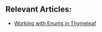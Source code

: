 ## Relevant Articles:

- [Working with Enums in Thymeleaf](https://www.baeldung.com/thymeleaf-enums)
